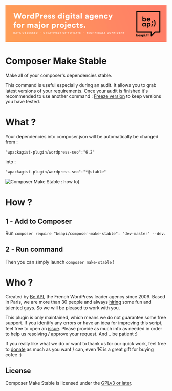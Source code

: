 <a href="https://beapi.fr">![Be API Github Banner](banner-github.png)</a>

# Composer Make Stable

Make all of your composer's dependencies stable.

This command is useful especially during an audit. It allows you to grab latest versions of your requirements.
Once your audit is finished it's recommended to use another command : [Freeze version](https://github.com/BeAPI/composer-freeze-version) to keep versions you have tested.

# What ?

Your dependencies into composer.json will be automatically be changed from :

`"wpackagist-plugin/wordpress-seo":"6.2"`

into :

`"wpackagist-plugin/wordpress-seo":"*@stable"`

![Composer Make Stable : how to)](https://blog.beapi.fr/wp-content/uploads/2018/06/bea-composer-make-stable.gif)

# How ?

## 1 - Add to Composer
Run `composer require "beapi/composer-make-stable": "dev-master" --dev`.

## 2 - Run command
Then you can simply launch `composer make-stable` !

# Who ?

Created by [Be API](https://beapi.fr), the French WordPress leader agency since 2009. Based in Paris, we are more than 30 people and always [hiring](https://beapi.workable.com) some fun and talented guys. So we will be pleased to work with you.

This plugin is only maintained, which means we do not guarantee some free support. If you identify any errors or have an idea for improving this script, feel free to open an [issue](../../issues/new). Please provide as much info as needed in order to help us resolving / approve your request. And .. be patient :)

If you really like what we do or want to thank us for our quick work, feel free to [donate](https://www.paypal.me/BeAPI) as much as you want / can, even 1€ is a great gift for buying cofee :)

## License

Composer Make Stable is licensed under the [GPLv3 or later](LICENSE.md).
